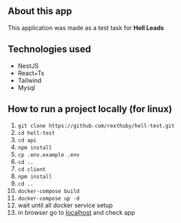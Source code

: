 ## About this app

This application was made as a test task for **Hell Leads**

## Technologies used

* NestJS
* React+Ts
* Tailwind
* Mysql

## How to run a project locally (for linux)
1. `git clone https://github.com/rexthuby/hell-test.git`
2. `cd hell-test`
3. `cd api`
4. `npm install`
5. `cp .env.example .env`
6. `cd ..`
7. `cd client`
8. `npm install`
9. `cd ..`
11. `docker-compose build`
12. `docker-compose up -d`
13. wait until all docker service setup
14. in browser go to [localhost](http://localhost) and check app
